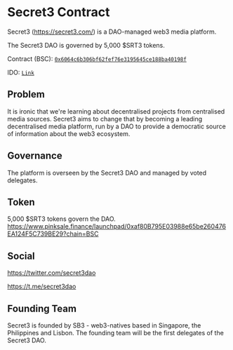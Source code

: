 # Secret3 Contract
Secret3 (https://secret3.com/) is a DAO-managed web3 media platform.

The Secret3 DAO is governed by 5,000 $SRT3 tokens. 

Contract (BSC): [`0x6064c6b306bf62fef76e3195645ce188ba40198f`](https://bscscan.com/address/0x6064C6B306Bf62FeF76e3195645Ce188ba40198F#code)

IDO: [`Link`](https://www.pinksale.finance/launchpad/0xaf80B795E03988e65be260476EA124F5C739BE29?chain=BSC)

## Problem
It is ironic that we're learning about decentralised projects from centralised media sources. Secret3 aims to change that by becoming a leading decentralised media platform, run by a DAO to provide a democratic source of information about the web3 ecosystem. 

## Governance
The platform is overseen by the Secret3 DAO and managed by voted delegates.

## Token
5,000 $SRT3 tokens govern the DAO.
https://www.pinksale.finance/launchpad/0xaf80B795E03988e65be260476EA124F5C739BE29?chain=BSC

## Social
https://twitter.com/secret3dao

https://t.me/secret3dao

## Founding Team
Secret3 is founded by SB3 - web3-natives based in Singapore, the Philippines and Lisbon. The founding team will be the first delegates of the Secret3 DAO.